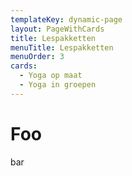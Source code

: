 ```yaml
---
templateKey: dynamic-page
layout: PageWithCards
title: Lespakketten
menuTitle: Lespakketten
menuOrder: 3
cards:
  - Yoga op maat
  - Yoga in groepen
---
```


# Foo

bar
